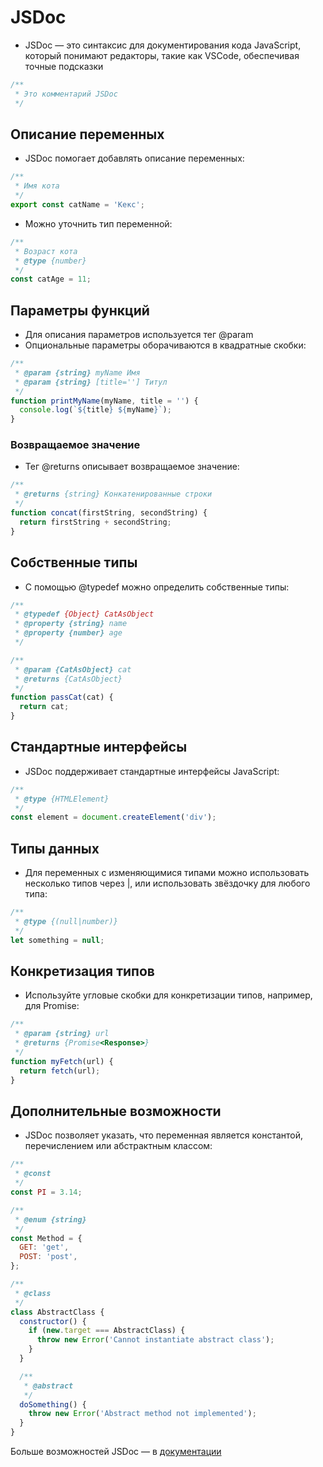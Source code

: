 # JSDoc

- JSDoc — это синтаксис для документирования кода JavaScript, который понимают редакторы, такие как VSCode, обеспечивая точные подсказки

```js
/**
 * Это комментарий JSDoc
 */
```

## Описание переменных

- JSDoc помогает добавлять описание переменных:

```js
/**
 * Имя кота
 */
export const catName = 'Кекс';
```

- Можно уточнить тип переменной:

```js
/**
 * Возраст кота
 * @type {number}
 */
const catAge = 11;
```

## Параметры функций

- Для описания параметров используется тег @param
- Опциональные параметры оборачиваются в квадратные скобки:

```js
/**
 * @param {string} myName Имя
 * @param {string} [title=''] Титул
 */
function printMyName(myName, title = '') {
  console.log(`${title} ${myName}`);
}
```

### Возвращаемое значение

- Тег @returns описывает возвращаемое значение:

```js
/**
 * @returns {string} Конкатенированные строки
 */
function concat(firstString, secondString) {
  return firstString + secondString;
}
```

## Собственные типы

- С помощью @typedef можно определить собственные типы:

```js
/**
 * @typedef {Object} CatAsObject
 * @property {string} name
 * @property {number} age
 */

/**
 * @param {CatAsObject} cat
 * @returns {CatAsObject}
 */
function passCat(cat) {
  return cat;
}
```

## Стандартные интерфейсы

- JSDoc поддерживает стандартные интерфейсы JavaScript:

```js
/**
 * @type {HTMLElement}
 */
const element = document.createElement('div');
```

## Типы данных

- Для переменных с изменяющимися типами можно использовать несколько типов через |, или использовать звёздочку для любого типа:

```js
/**
 * @type {(null|number)}
 */
let something = null;
```

## Конкретизация типов

- Используйте угловые скобки для конкретизации типов, например, для Promise:

```js
/**
 * @param {string} url
 * @returns {Promise<Response>}
 */
function myFetch(url) {
  return fetch(url);
}
```

## Дополнительные возможности

- JSDoc позволяет указать, что переменная является константой, перечислением или абстрактным классом:

```js
/**
 * @const
 */
const PI = 3.14;

/**
 * @enum {string}
 */
const Method = {
  GET: 'get',
  POST: 'post',
};

/**
 * @class
 */
class AbstractClass {
  constructor() {
    if (new.target === AbstractClass) {
      throw new Error('Cannot instantiate abstract class');
    }
  }

  /**
   * @abstract
   */
  doSomething() {
    throw new Error('Abstract method not implemented');
  }
}
```

Больше возможностей JSDoc — в [документации](https://jsdoc.app/)
